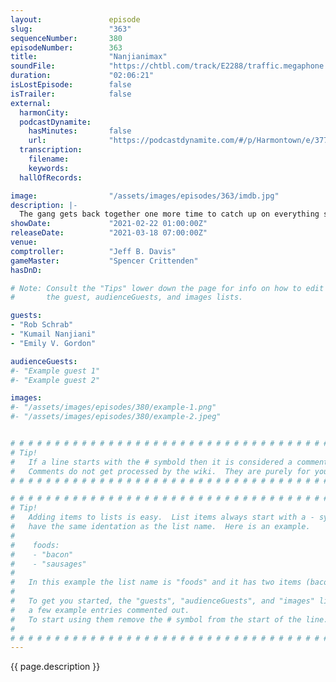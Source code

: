 ```yaml
---
layout:               episode
slug:                 "363"
sequenceNumber:       380
episodeNumber:        363
title:                "Nanjianimax"
soundFile:            "https://chtbl.com/track/E2288/traffic.megaphone.fm/STA1441745471.mp3"
duration:             "02:06:21"
isLostEpisode:        false
isTrailer:            false
external:
  harmonCity:         
  podcastDynamite:
    hasMinutes:       false
    url:              "https://podcastdynamite.com/#/p/Harmontown/e/377/363"
  transcription:
    filename:         
    keywords:         
  hallOfRecords:      

image:                "/assets/images/episodes/363/imdb.jpg"
description: |-
  The gang gets back together one more time to catch up on everything since the show's finale.
showDate:             "2021-02-22 01:00:00Z"
releaseDate:          "2021-03-18 07:00:00Z"
venue:                
comptroller:          "Jeff B. Davis"
gameMaster:           "Spencer Crittenden"
hasDnD:               

# Note: Consult the "Tips" lower down the page for info on how to edit
#       the guest, audienceGuests, and images lists.

guests:
- "Rob Schrab"
- "Kumail Nanjiani"
- "Emily V. Gordon"

audienceGuests:
#- "Example guest 1"
#- "Example guest 2"

images:
#- "/assets/images/episodes/380/example-1.png"
#- "/assets/images/episodes/380/example-2.jpeg"


# # # # # # # # # # # # # # # # # # # # # # # # # # # # # # # # # # # # # # # # # # # # #
# Tip!
#   If a line starts with the # symbold then it is considered a comment.
#   Comments do not get processed by the wiki.  They are purely for your information.
# # # # # # # # # # # # # # # # # # # # # # # # # # # # # # # # # # # # # # # # # # # # #

# # # # # # # # # # # # # # # # # # # # # # # # # # # # # # # # # # # # # # # # # # # # #
# Tip!
#   Adding items to lists is easy.  List items always start with a - symbol and have
#   have the same identation as the list name.  Here is an example.
#
#    foods:
#    - "bacon"
#    - "sausages"
#
#   In this example the list name is "foods" and it has two items (bacon, and sausages).
#
#   To get you started, the "guests", "audienceGuests", and "images" lists below have
#   a few example entries commented out.
#   To start using them remove the # symbol from the start of the line.
#
# # # # # # # # # # # # # # # # # # # # # # # # # # # # # # # # # # # # # # # # # # # # #
---
```


<!-- The episode description will be rendered here -->
{{ page.description }}

<!-- Add your content BELOW here -->
<!-- vvvvvvvvvvvvvvvvvvvvvvvvvvv -->




<!-- ^^^^^^^^^^^^^^^^^^^^^^^^^^^ -->
<!-- Add your content ABOVE here -->

<!-- The episode gallery will be rendered here -->